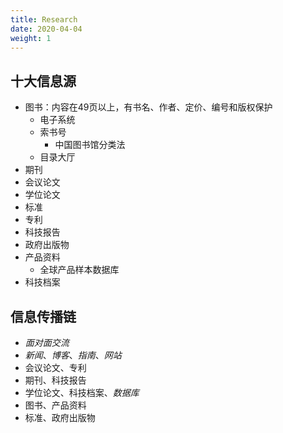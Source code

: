 ```yaml
---
title: Research
date: 2020-04-04
weight: 1
---
```


## 十大信息源

- 图书：内容在49页以上，有书名、作者、定价、编号和版权保护
  - 电子系统
  - 索书号
    - 中国图书馆分类法
  - 目录大厅
- 期刊
- 会议论文
- 学位论文
- 标准
- 专利
- 科技报告
- 政府出版物
- 产品资料
  - 全球产品样本数据库
- 科技档案

## 信息传播链

- *面对面交流*
- *新闻*、*博客*、*指南*、*网站*
- 会议论文、专利
- 期刊、科技报告
- 学位论文、科技档案、*数据库*
- 图书、产品资料
- 标准、政府出版物
